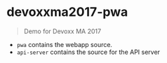 # devoxxma2017-pwa

> Demo for Devoxx MA 2017

* `pwa` contains the webapp source.
* `api-server` contains the source for the API server


